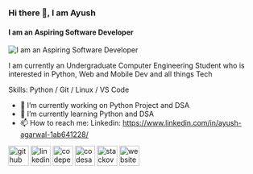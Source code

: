 ### Hi there 👋, I am Ayush
#### I am an Aspiring Software Developer
![I am an Aspiring Software Developer](https://github.com/AyushAgarwal764/AyushAgarwal764/blob/main/768px-Python-logo-notext.svg.png)

I am currently an Undergraduate Computer Engineering Student who is interested in Python, Web and Mobile Dev and all things Tech

Skills: Python / Git / Linux / VS Code

- 🔭 I’m currently working on Python Project and DSA 
- 🌱 I’m currently learning Python and DSA 
- 📫 How to reach me: Linkedin: https://www.linkedin.com/in/ayush-agarwal-1ab641228/ 


[<img src='https://cdn.jsdelivr.net/npm/simple-icons@3.0.1/icons/github.svg' alt='github' height='40'>](https://github.com/AyushAgarwal764)  [<img src='https://cdn.jsdelivr.net/npm/simple-icons@3.0.1/icons/linkedin.svg' alt='linkedin' height='40'>](https://www.linkedin.com/in/ayush-agarwal-1ab641228//)  [<img src='https://cdn.jsdelivr.net/npm/simple-icons@3.0.1/icons/codepen.svg' alt='codepen' height='40'>](https://codepen.io/aayushagarwal764)  [<img src='https://cdn.jsdelivr.net/npm/simple-icons@3.0.1/icons/codesandbox.svg' alt='codesandbox' height='40'>](https://codesandbox.io/u/aayushagarwal764)  [<img src='https://cdn.jsdelivr.net/npm/simple-icons@3.0.1/icons/stackoverflow.svg' alt='stackoverflow' height='40'>](https://stackoverflow.com/users/19543374)  [<img src='https://cdn.jsdelivr.net/npm/simple-icons@3.0.1/icons/icloud.svg' alt='website' height='40'>](https://about.me/ayush.agarwal)  

